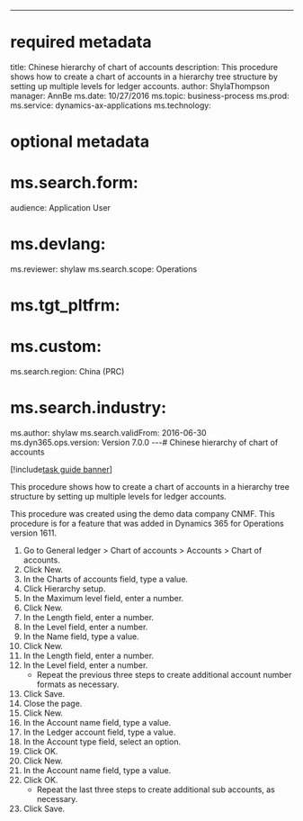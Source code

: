 --- 
# required metadata 
 
title: Chinese hierarchy of chart of accounts
description: This procedure shows how to create a chart of accounts in a hierarchy tree structure by setting up multiple levels for ledger accounts. 
author: ShylaThompson
manager: AnnBe 
ms.date: 10/27/2016
ms.topic: business-process 
ms.prod:  
ms.service: dynamics-ax-applications 
ms.technology:  
 
# optional metadata 
 
# ms.search.form:   
audience: Application User 
# ms.devlang:  
ms.reviewer: shylaw
ms.search.scope: Operations 
# ms.tgt_pltfrm:  
# ms.custom:  
ms.search.region: China (PRC)
# ms.search.industry: 
ms.author: shylaw
ms.search.validFrom: 2016-06-30 
ms.dyn365.ops.version: Version 7.0.0 
---# Chinese hierarchy of chart of accounts

[!include[task guide banner](../../includes/task-guide-banner.md)]

This procedure shows how to create a chart of accounts in a hierarchy tree structure by setting up multiple levels for ledger accounts.

This procedure was created using the demo data company CNMF. This procedure is for a feature that was added in Dynamics 365 for Operations version 1611.

1. Go to General ledger > Chart of accounts > Accounts > Chart of accounts.
2. Click New.
3. In the Charts of accounts field, type a value.
4. Click Hierarchy setup.
5. In the Maximum level field, enter a number.
6. Click New.
7. In the Length field, enter a number.
8. In the Level field, enter a number.
9. In the Name field, type a value.
10. Click New.
11. In the Length field, enter a number.
12. In the Level field, enter a number.
    * Repeat the previous three steps to create additional account number formats as necessary.  
13. Click Save.
14. Close the page.
15. Click New.
16. In the Account name field, type a value.
17. In the Ledger account field, type a value.
18. In the Account type field, select an option.
19. Click OK.
20. Click New.
21. In the Account name field, type a value.
22. Click OK.
    * Repeat the last three steps to create additional sub accounts, as necessary.  
23. Click Save.

